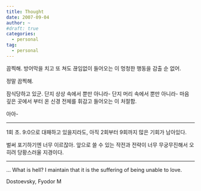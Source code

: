 ```yaml
---
title: Thought
date: 2007-09-04
author: ~
#draft: true
categories:
  - personal
tag:
  - personal
---
```




끔찍해.
방어막을 치고 또 쳐도 끊임없이 들어오는 이 멍청한 행동을 감출 순 없어.

정말 끔찍해.

잠식당하고 있군. 단지 상상 속에서 뿐만 아니라- 단지 머리 속에서 뿐만 아니라-
마음 깊은 곳에서 부터 온 신경 전체를 휘감고 들어오는 이 처절함.

아아- 

---

1회 초.
9:0으로 대패하고 있을지라도,
아직 2회부터 9회까지 많은 기회가 남아있다.

벌써 포기하기엔 너무 이르잖아.
앞으로 쓸 수 있는 작전과 전략이 너무 무궁무진해서 오히려 당황스러울 지경이다.

---

… What is hell? I maintain that it is the suffering of being unable to love.

Dostoevsky, Fyodor M


 






